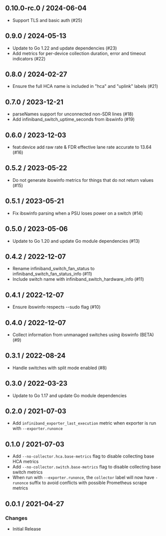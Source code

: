 ## 0.10.0-rc.0 / 2024-06-04

* Support TLS and basic auth (#25)

## 0.9.0 / 2024-05-13

* Update to Go 1.22 and update dependencies (#23)
* Add metrics for per-device collection duration, error and timeout indicators (#22)

## 0.8.0 / 2024-02-27

* Ensure the full HCA name is included in "hca" and "uplink" labels (#21)

## 0.7.0 / 2023-12-21

* parseNames support for unconnected non-SDR lines (#18)
* Add infiniband_switch_uptime_seconds from ibswinfo (#19)

## 0.6.0 / 2023-12-03

* feat:device add raw rate & FDR effective lane rate accurate to 13.64 (#16)

## 0.5.2 / 2023-05-22

* Do not generate ibswinfo metrics for things that do not return values (#15)

## 0.5.1 / 2023-05-21

* Fix ibswinfo parsing when a PSU loses power on a switch (#14)

## 0.5.0 / 2023-05-06

* Update to Go 1.20 and update Go module dependencies (#13)

## 0.4.2 / 2022-12-07

* Rename infiniband_switch_fan_status to infiniband_switch_fan_status_info (#11)
* Include switch name with infiniband_switch_hardware_info (#11)

## 0.4.1 / 2022-12-07

* Ensure ibswinfo respects --sudo flag (#10)

## 0.4.0 / 2022-12-07

* Collect information from unmanaged switches using ibswinfo (BETA) (#9)

## 0.3.1 / 2022-08-24

* Handle switches with split mode enabled (#8)

## 0.3.0 / 2022-03-23

* Update to Go 1.17 and update Go module dependencies

## 0.2.0 / 2021-07-03

* Add `infiniband_exporter_last_execution` metric when exporter is run with `--exporter.runonce`

## 0.1.0 / 2021-07-03

* Add `--no-collector.hca.base-metrics` flag to disable collecting base HCA metrics
* Add `--no-collector.switch.base-metrics` flag to disable collecting base switch metrics
* When run with `--exporter.runonce`, the `collector` label will now have `-runonce` suffix to avoid conflicts with possible Prometheus scrape metrics

## 0.0.1 / 2021-04-27

### Changes

* Initial Release

